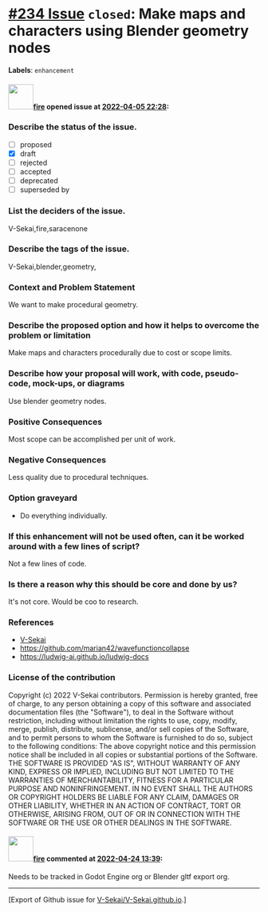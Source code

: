 # [\#234 Issue](https://github.com/V-Sekai/V-Sekai.github.io/issues/234) `closed`: Make maps and characters using Blender geometry nodes
**Labels**: `enhancement`


#### <img src="https://avatars.githubusercontent.com/u/32321?u=c2e06a3d2b49a467aa907e54aa259516440267cc&v=4" width="50">[fire](https://github.com/fire) opened issue at [2022-04-05 22:28](https://github.com/V-Sekai/V-Sekai.github.io/issues/234):

### Describe the status of the issue.

- [ ] proposed
- [X] draft
- [ ] rejected
- [ ] accepted
- [ ] deprecated
- [ ] superseded by

### List the deciders of the issue.

V-Sekai,fire,saracenone

### Describe the tags of the issue.

V-Sekai,blender,geometry,

### Context and Problem Statement

We want to make procedural geometry.

### Describe the proposed option and how it helps to overcome the problem or limitation

Make maps and characters procedurally due to cost or scope limits.

### Describe how your proposal will work, with code, pseudo-code, mock-ups, or diagrams

Use blender geometry nodes.

### Positive Consequences

Most scope can be accomplished per unit of work.

### Negative Consequences

Less quality due to procedural techniques.

### Option graveyard

- Do everything individually.

### If this enhancement will not be used often, can it be worked around with a few lines of script?

Not a few lines of code.

### Is there a reason why this should be core and done by us?

It's not core. Would be coo to research.

### References

- [V-Sekai](https://v-sekai.org/)
- https://github.com/marian42/wavefunctioncollapse
- https://ludwig-ai.github.io/ludwig-docs


### License of the contribution

Copyright (c) 2022 V-Sekai contributors. 
Permission is hereby granted, free of charge, to any person obtaining a copy of this software and associated documentation files (the "Software"), to deal in the Software without restriction, including without limitation the rights to use, copy, modify, merge, publish, distribute, sublicense, and/or sell copies of the Software, and to permit persons to whom the Software is furnished to do so, subject to the following conditions: The above copyright notice and this permission notice shall be included in all copies or substantial portions of the Software. THE SOFTWARE IS PROVIDED "AS IS", WITHOUT WARRANTY OF ANY KIND, EXPRESS OR IMPLIED, INCLUDING BUT NOT LIMITED TO THE WARRANTIES OF MERCHANTABILITY, FITNESS FOR A PARTICULAR PURPOSE AND NONINFRINGEMENT. IN NO EVENT SHALL THE AUTHORS OR COPYRIGHT HOLDERS BE LIABLE FOR ANY CLAIM, DAMAGES OR OTHER LIABILITY, WHETHER IN AN ACTION OF CONTRACT, TORT OR OTHERWISE, ARISING FROM, OUT OF OR IN CONNECTION WITH THE SOFTWARE OR THE USE OR OTHER DEALINGS IN THE SOFTWARE.  


#### <img src="https://avatars.githubusercontent.com/u/32321?u=c2e06a3d2b49a467aa907e54aa259516440267cc&v=4" width="50">[fire](https://github.com/fire) commented at [2022-04-24 13:39](https://github.com/V-Sekai/V-Sekai.github.io/issues/234#issuecomment-1107844059):

Needs to be tracked in Godot Engine org or Blender gltf export org.


-------------------------------------------------------------------------------



[Export of Github issue for [V-Sekai/V-Sekai.github.io](https://github.com/V-Sekai/V-Sekai.github.io).]
